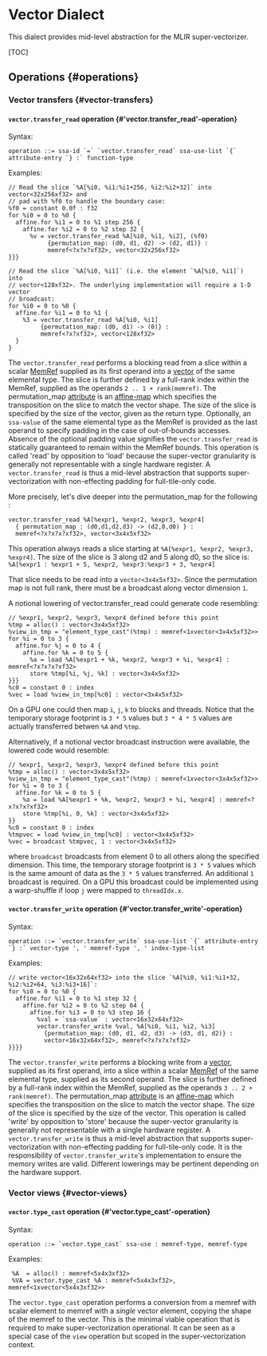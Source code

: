 # Vector Dialect

This dialect provides mid-level abstraction for the MLIR super-vectorizer.

[TOC]

## Operations {#operations}

### Vector transfers {#vector-transfers}

#### `vector.transfer_read` operation {#'vector.transfer_read'-operation}

Syntax:

``` {.ebnf}
operation ::= ssa-id `=` `vector.transfer_read` ssa-use-list `{` attribute-entry `} :` function-type
```

Examples:

```mlir {.mlir}
// Read the slice `%A[%i0, %i1:%i1+256, %i2:%i2+32]` into vector<32x256xf32> and
// pad with %f0 to handle the boundary case:
%f0 = constant 0.0f : f32
for %i0 = 0 to %0 {
  affine.for %i1 = 0 to %1 step 256 {
    affine.for %i2 = 0 to %2 step 32 {
      %v = vector.transfer_read %A[%i0, %i1, %i2], (%f0)
           {permutation_map: (d0, d1, d2) -> (d2, d1)} :
           memref<?x?x?xf32>, vector<32x256xf32>
}}}

// Read the slice `%A[%i0, %i1]` (i.e. the element `%A[%i0, %i1]`) into
// vector<128xf32>. The underlying implementation will require a 1-D vector
// broadcast:
for %i0 = 0 to %0 {
  affine.for %i1 = 0 to %1 {
    %3 = vector.transfer_read %A[%i0, %i1]
         {permutation_map: (d0, d1) -> (0)} :
         memref<?x?xf32>, vector<128xf32>
  }
}
```

The `vector.transfer_read` performs a blocking read from a slice within a scalar
[MemRef](../LangRef.md#memref-type) supplied as its first operand into a
[vector](../LangRef.md#vector-type) of the same elemental type. The slice is
further defined by a full-rank index within the MemRef, supplied as the operands
`2 .. 1 + rank(memref)`. The permutation_map [attribute](../LangRef.md#attributes)
is an [affine-map](../LangRef.md#affine-maps) which specifies the transposition on
the slice to match the vector shape. The size of the slice is specified by the
size of the vector, given as the return type. Optionally, an `ssa-value` of the
same elemental type as the MemRef is provided as the last operand to specify
padding in the case of out-of-bounds accesses. Absence of the optional padding
value signifies the `vector.transfer_read` is statically guaranteed to remain
within the MemRef bounds. This operation is called 'read' by opposition to
'load' because the super-vector granularity is generally not representable with
a single hardware register. A `vector.transfer_read` is thus a mid-level
abstraction that supports super-vectorization with non-effecting padding for
full-tile-only code.

More precisely, let's dive deeper into the permutation_map for the following :

```mlir {.mlir}
vector.transfer_read %A[%expr1, %expr2, %expr3, %expr4]
  { permutation_map : (d0,d1,d2,d3) -> (d2,0,d0) } :
  memref<?x?x?x?xf32>, vector<3x4x5xf32>
```

This operation always reads a slice starting at `%A[%expr1, %expr2, %expr3,
%expr4]`. The size of the slice is 3 along d2 and 5 along d0, so the slice is:
`%A[%expr1 : %expr1 + 5, %expr2, %expr3:%expr3 + 3, %expr4]`

That slice needs to be read into a `vector<3x4x5xf32>`. Since the permutation
map is not full rank, there must be a broadcast along vector dimension `1`.

A notional lowering of vector.transfer_read could generate code resembling:

```mlir {.mlir}
// %expr1, %expr2, %expr3, %expr4 defined before this point
%tmp = alloc() : vector<3x4x5xf32>
%view_in_tmp = "element_type_cast"(%tmp) : memref<1xvector<3x4x5xf32>>
for %i = 0 to 3 {
  affine.for %j = 0 to 4 {
    affine.for %k = 0 to 5 {
      %a = load %A[%expr1 + %k, %expr2, %expr3 + %i, %expr4] : memref<?x?x?x?xf32>
      store %tmp[%i, %j, %k] : vector<3x4x5xf32>
}}}
%c0 = constant 0 : index
%vec = load %view_in_tmp[%c0] : vector<3x4x5xf32>
```

On a GPU one could then map `i`, `j`, `k` to blocks and threads. Notice that the
temporary storage footprint is `3 * 5` values but `3 * 4 * 5` values are
actually transferred betwen `%A` and `%tmp`.

Alternatively, if a notional vector broadcast instruction were available, the
lowered code would resemble:

```mlir {.mlir}
// %expr1, %expr2, %expr3, %expr4 defined before this point
%tmp = alloc() : vector<3x4x5xf32>
%view_in_tmp = "element_type_cast"(%tmp) : memref<1xvector<3x4x5xf32>>
for %i = 0 to 3 {
  affine.for %k = 0 to 5 {
    %a = load %A[%expr1 + %k, %expr2, %expr3 + %i, %expr4] : memref<?x?x?x?xf32>
    store %tmp[%i, 0, %k] : vector<3x4x5xf32>
}}
%c0 = constant 0 : index
%tmpvec = load %view_in_tmp[%c0] : vector<3x4x5xf32>
%vec = broadcast %tmpvec, 1 : vector<3x4x5xf32>
```

where `broadcast` broadcasts from element 0 to all others along the specified
dimension. This time, the temporary storage footprint is `3 * 5` values which is
the same amount of data as the `3 * 5` values transferred. An additional `1`
broadcast is required. On a GPU this broadcast could be implemented using a
warp-shuffle if loop `j` were mapped to `threadIdx.x`.

#### `vector.transfer_write` operation {#'vector.transfer_write'-operation}

Syntax:

``` {.ebnf}
operation ::= `vector.transfer_write` ssa-use-list `{` attribute-entry `} :` vector-type ', ' memref-type ', ' index-type-list
```

Examples:

```mlir {.mlir}
// write vector<16x32x64xf32> into the slice `%A[%i0, %i1:%i1+32, %i2:%i2+64, %i3:%i3+16]`:
for %i0 = 0 to %0 {
  affine.for %i1 = 0 to %1 step 32 {
    affine.for %i2 = 0 to %2 step 64 {
      affine.for %i3 = 0 to %3 step 16 {
        %val = `ssa-value` : vector<16x32x64xf32>
        vector.transfer_write %val, %A[%i0, %i1, %i2, %i3]
          {permutation_map: (d0, d1, d2, d3) -> (d3, d1, d2)} :
          vector<16x32x64xf32>, memref<?x?x?x?xf32>
}}}}
```

The `vector.transfer_write` performs a blocking write from a
[vector](../LangRef.md#vector-type), supplied as its first operand, into a slice
within a scalar [MemRef](../LangRef.md#memref-type) of the same elemental type,
supplied as its second operand. The slice is further defined by a full-rank
index within the MemRef, supplied as the operands `3 .. 2 + rank(memref)`. The
permutation_map [attribute](../LangRef.md#attributes) is an
[affine-map](../LangRef.md#affine-maps) which specifies the transposition on the
slice to match the vector shape. The size of the slice is specified by the size
of the vector. This operation is called 'write' by opposition to 'store' because
the super-vector granularity is generally not representable with a single
hardware register. A `vector.transfer_write` is thus a mid-level abstraction
that supports super-vectorization with non-effecting padding for full-tile-only
code. It is the responsibility of `vector.transfer_write`'s implementation to
ensure the memory writes are valid. Different lowerings may be pertinent
depending on the hardware support.

### Vector views {#vector-views}

#### `vector.type_cast` operation {#'vector.type_cast'-operation}

Syntax:

``` {.ebnf}
operation ::= `vector.type_cast` ssa-use : memref-type, memref-type
```

Examples:

```mlir
 %A  = alloc() : memref<5x4x3xf32>
 %VA = vector.type_cast %A : memref<5x4x3xf32>, memref<1xvector<5x4x3xf32>>
```

The `vector.type_cast` operation performs a conversion from a memref with scalar
element to memref with a *single* vector element, copying the shape of the
memref to the vector. This is the minimal viable operation that is required to
make super-vectorization operational. It can be seen as a special case of the
`view` operation but scoped in the super-vectorization context.
